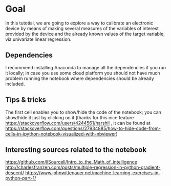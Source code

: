 # Goal

In this tutotial, we are going to explore a way to calibrate an electronic device by means of making several measures of the variables of interest provided by the device and the already known values of the target variable, via univariate linear regression.

## Dependencies
I recommend installing Anaconda to manage all the dependencies if you run it locally; in case you use some cloud platform you should not have much problem running the notebook where dependencies should be already included.

## Tips & tricks
The first cell enables you to show/hide the code of the notebook; you can show/hide it just by clicking on it (thanks for this nice feature https://stackoverflow.com/users/4244561/harshil , it can be found at https://stackoverflow.com/questions/27934885/how-to-hide-code-from-cells-in-ipython-notebook-visualized-with-nbviewer) 

## Interesting sources related to the notebook
https://github.com/llSourcell/Intro_to_the_Math_of_intelligence
http://charlesfranzen.com/posts/multiple-regression-in-python-gradient-descent/
https://www.johnwittenauer.net/machine-learning-exercises-in-python-part-1/
